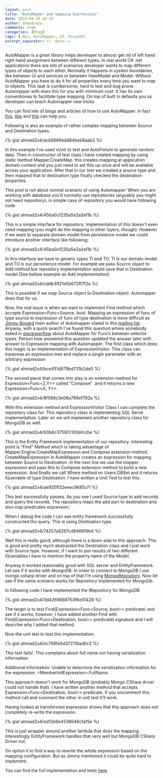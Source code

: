 ```yaml
---
layout: post
title: "AutoMapper and mapping Expressions"
date: 2014-09-20 10:19
author: ahmadreza
comments: true
categories: [Blog]
tags: [.Net, AutoMapper, C#, MongoDB]
excerpt_separator: <!--more-->
---
```

AutoMapper is a great library helps developer to almost get rid of left hand right hand assignment between different types. In real world C# .net applications there are lots of scenarios developer wants to map different types of objects to each other. Normally it happens in system boundaries, like between UI and services or between ViewModel and Model. <!--more--> Without AutoMapper you have to do it for all properties every time you want to map to objects. This task is cumbersome, hard to test and bug prone. Automapper with does this for you with minimum cost. It has its own conventiones to facilitate type mapping. On top of built in defaults you as developer can teach Automapper new tricks.

You can find lots of blogs and articles of how to use AutoMapper. In fact [this](https://github.com/AutoMapper/AutoMapper/wiki/Getting-started), [this](https://cpratt.co/using-automapper-getting-started/) and [this](https://lostechies.com/jimmybogard/2009/01/23/automapper-the-object-object-mapper/) can help you.

Following is also an example of rather complex mapping between Source and Destination types.

{% gist ahmad2x4/acb5669edd84beb8aab2 %}

In this example I’ve used xUnit to test and AutoFixture to generate random data. Then in constructor of test class I have created mapping by using static method Mapper.CreateMap. this creates mapping at application domain context and you just need to set this up once and will be available across your application. After that in our test we created a source type and then mapped that to destination type finally checked the destination properties.

This post is not about normal scenario of using Automapper. When you are working with database you’d normally use repositories (arguably you might not need repository). in simple case of repository you would have following code

{% gist ahmad2x4/45ba0cf235a5e2a2ef1b %}

This is a simple interface for repository. Implementation of this doesn't even need mapping (you might do the mapping in other layers, though). However if we want to separate domain model from persistence model we could introduce another interface like following:

{% gist ahmad2x4/45ba0cf235a5e2a2ef1b %}

In this interface we have to generic types TI and TO. TI is our domain model and TO is our persistence model. For example we pass Source object to Add method but repository implementation would save that in Destination model (See bellow example as Add implementation)

{% gist ahmad2x4/cddb3921e5b672ff7f2a %}

This is possible if we map Source object to Destination object. Automapper does that for us.

Now, the real issue is when we want to implement Find method which accepts Expression&lt;Func&lt;Source, bool. Mapping an expression of func of type source to expression of func of type destination is more difficult as [Jimmy Bogard](https://twitter.com/jbogard) main author of Automapper stated in this [mailing list](https://groups.google.com/forum/#!topic/automapper-users/oYxpR_f3Hls). Anyway, with a quick search I’ve found this question where somebody asked in [stackoverflow](https://stackoverflow.com/questions/7424501/automapper-for-funcs-between-selector-types) about AutoMapper for Func’s between selector types. Person how answered this question updated the answer later with answer to Expression mapping with Automapper. The first class which does this magic is an implementation of ExpressionVisitor. This class can traverese an expression tree and replace a single parameter with an arbitrary expression

{% gist ahmad2x4/bce451d879bd731b2de5 %}

The second piece that comes into play is an extension method for Expression&lt;Func&lt;Z,Y&gt;&gt; called “Compose”  and it returns a new Expression&lt;Func&lt;X, Y&gt;&gt;.

{% gist ahmad2x4/8f586c3e08a799ef792a %}

With this extension method and ExpressionVisitor Class I can complete the repository class for. This repository class is implementing SQL Serve implementation. Later on we will implement another repository class for MongoDB as well.

{% gist ahmad2x4/63b6c37597c105bfccbe %}

This is the Entity Framework implementation of our repository. Interesting point is “Find” Method which is taking advantage of Mapper.Engine.CreateMapExpression and Compose extension method. CreateMapExpression in AutoMapper creates an expression for mapping between Source to Destination. In the next line we use the mapper expression and pass this to Compose extension method to build a new expression. And finally we call Where method on Users DBSet and it returns IQueriable of type Destination. I have written a Unit Test to test this.

{% gist ahmad2x4/ae925ff32eeec9685cf1 %}

This test successfully passes. As you see I used Source type to add records and query the records. The repository maps the add part to destination and also map predicates expression.

When I debug the code I can see entity framework successfully constructed the query. This is using Destination type.

{% gist ahmad2x4/74257a9267cd9466f9b4 %}

Well this is really good, although there is a down side to this approach. This is good and pretty mych abstracted the Destination class and I just work with Source type. However, if I want to join results of two different IQueriables I have to mention the property name of the Model.

Anyway it worked reasonably good with SQL server and EntityFramework. Let see if it works with MongoDB.
In order to connect to MongoDB I use mongo csharp driver and on top of that I’m using [MongoRepository](https://mongorepository.codeplex.com). Now let see if the same scenario works for Repository Implemented for MongoDb.

In following code I have implemented the IRepository for MongoDB.

{% gist ahmad2x4/3d4269858753f6e01428 %}

The target is to test Find(Expression&lt;Func&lt;Source, bool&gt;&gt; predicate) and see if it works, however, I have added another Find with Find(Expression&lt;Func&lt;Destination, bool&gt;&gt; predicate) signature and I will describe why I added that method.

Now the unit test to test this implementation.

{% gist ahmad2x4/ec769fe5d372116ad0c2 %}

This test fails!. This complains about full name not having serialization information


Additional information: Unable to determine the serialization information for the expression: <span class="kwrd">&lt;</span><span class="html">MemberInitExpression</span><span class="kwrd">&gt;</span>.FullName.

This approach doesn't work for MongoDB (probably Mongo CSharp driver could not handle that). I have written another method that accepts Expression&lt;Func&lt;Destination, bool&gt;&gt; predicate, If you uncomment this method call and comment the other in unit test it’ll work.

Having looked at transformed expression shows that this approach does not completely re-write the expression.

{% gist ahmad2x4/ed12e9e4538646cfaf5e %}

This is just wrapper around another lambda that does the mapping. Interestingly EntityFramework handles that very well but MongoDB CSharp Driver not.

On option it to find a way to rewrite the whole expression based on the mapping configuration. But as Jimmy mentioned it could be quite hard to implement.

You can find the full implementation and tests [here](https://github.com/ahmad2x4/90d341b36f94325d596e)
